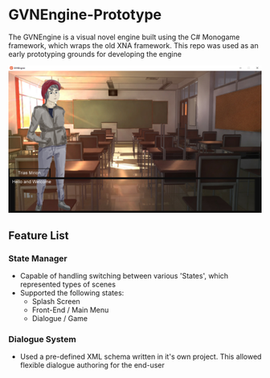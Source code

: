 # GVNEngine-Prototype
The GVNEngine is a visual novel engine built using the C# Monogame framework, which wraps the old XNA framework. This repo was used as an early prototyping grounds for developing the engine

![ScreenShot](README_Files/GVNEngine_Game_01.png?raw=true "GVNEditor")

## Feature List
### State Manager
- Capable of handling switching between various 'States', which represented types of scenes
- Supported the following states:
    - Splash Screen
    - Front-End / Main Menu
    - Dialogue / Game

### Dialogue System
- Used a pre-defined XML schema written in it's own project. This allowed flexible dialogue authoring for the end-user
